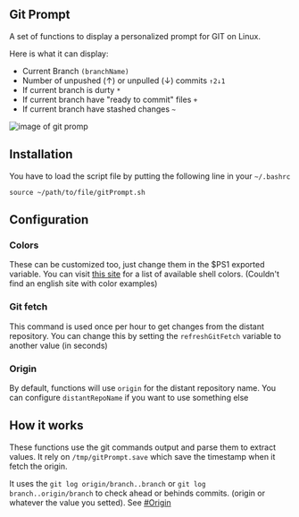## Git Prompt

A set of functions to display a personalized prompt for GIT on Linux.

Here is what it can display:

+ Current Branch ``(branchName)``
+ Number of unpushed (↑) or unpulled (↓) commits ``↑2↓1``
+ If current branch is durty ``*``
+ If current branch have "ready to commit" files ``+``
+ If current branch have stashed changes ``~``

![image of git promp](http://i.gyazo.com/debaab4c53bc834bb146b73fa8f162d0.png)

## Installation

You have to load the script file by putting the following line in your ``~/.bashrc``

``
    source ~/path/to/file/gitPrompt.sh
``

## Configuration

### Colors

These can be customized too, just change them in the $PS1 exported variable. You can visit [this site](http://www.tux-planet.fr/les-codes-de-couleurs-en-bash/) for a list of available shell colors. (Couldn't find an english site with color examples)

### Git fetch

This command is used once per hour to get changes from the distant repository. You can change this by setting the ``refreshGitFetch`` variable to another value (in seconds)

### Origin

By default, functions will use ``origin`` for the distant repository name. You can configure ``distantRepoName`` if you want to use something else

## How it works

These functions use the git commands output and parse them to extract values. It rely on ``/tmp/gitPrompt.save`` which save the timestamp when it fetch the origin.

It uses the ``git log origin/branch..branch`` or ``git log branch..origin/branch`` to check ahead or behinds commits. (origin or whatever the value you setted). See [#Origin](#Origin)
